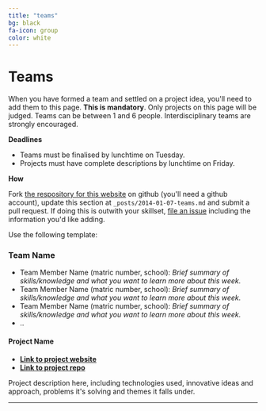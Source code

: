 ```yaml
---
title: "teams"
bg: black
fa-icon: group     
color: white  
---
```


# Teams

When you have formed a team and settled on a project idea, you'll need to add them to this page. **This is mandatory**. Only projects on this page will be judged. Teams can be between 1 and 6 people. Interdisciplinary teams are strongly encouraged.

**Deadlines**

* Teams must be finalised by lunchtime on Tuesday.
* Projects must have complete descriptions by lunchtime on Friday.

**How**

Fork [the respository for this website](https://github.com/ilwhack/ilwhack.github.io) on github (you'll need a github account), update this section at `_posts/2014-01-07-teams.md` and submit a pull request. If doing this is outwith your skillset, [file an issue](https://github.com/ilwhack/ilwhack.github.io/issues) including the information you'd like adding.

Use the following template:

### Team Name

* Team Member Name (matric number, school): 
  *Brief summary of skills/knowledge and what you want to learn more about this week.*
* Team Member Name (matric number, school): 
  *Brief summary of skills/knowledge and what you want to learn more about this week.*
* Team Member Name (matric number, school): 
  *Brief summary of skills/knowledge and what you want to learn more about this week.*
* ..

#### Project Name

* **[Link to project website](http://example.org)**
* **[Link to project repo](http://github.com/example/example)**

Project description here, including technologies used, innovative ideas and approach, problems it's solving and themes it falls under.

<hr/>
